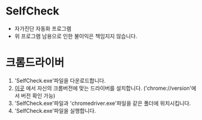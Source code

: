 # SelfCheck
 - 자가진단 자동화 프로그램
 - 위 프로그램 남용으로 인한 불이익은 책임지지 않습니다.

# 크롬드라이버
1. 'SelfCheck.exe'파일을 다운로드합니다.
2. [이곳](https://chromedriver.chromium.org/downloads) 에서 자신의 크롬버전에 맞는 드라이버를 설치합니다. ('chrome://version'에서 버전 확인 가능)
3. 'SelfCheck.exe'파일과 'chromedriver.exe'파일을 같은 폴더에 위치시킵니다.
4. 'SelfCheck.exe'파일을 실행합니다.
